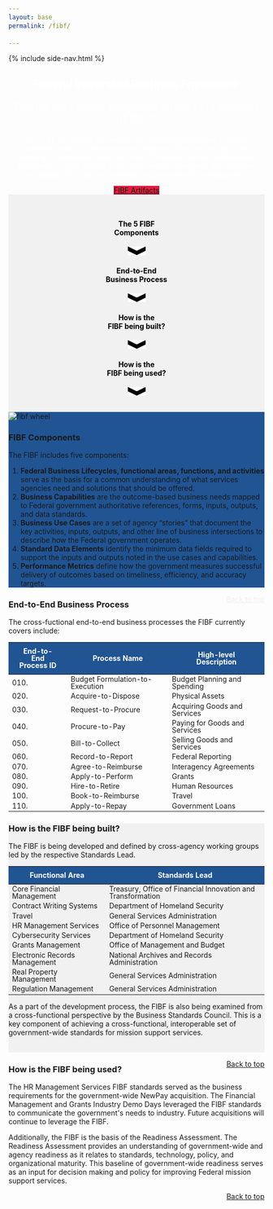 ```yaml
---
layout: base
permalink: /fibf/

---
```


<div class="usa-overlay"></div>
<div class="page-wrapper chiller-theme toggled">
  {% include side-nav.html %}
  <main class="page-content">
<section>
    <div class="usa-hero clearfix " style="background-image: url('{{ site.baseurl }}/assets/images/homepage-update-image-2.png');background-repeat:no-repeat">
        <div class="grid-container">
            <div class="usa-width-whole hero-content">
                <center>
                <h1 style="color:white">Federal Integrated Business Framework</h1>
                <p style="color:#ffffff;font-size:20px;">What is the Federal Integrated Business Framework (FIBF)?</p>
                <p style="color:white">The FIBF is a model that enables the Federal government to better coordinate and document common business needs across agencies, focusing on outcomes, data, and cross-functional end-to-end business processes. It is the essential first step towards standards that will drive economies of scale and leverage the government’s buying power. </p>
                <a class="usa-button usa-button-secondary " href="#" style="background-color:#e31c3d">FIBF Artifacts</a>
                </center>
            </div>
        </div>
    </div>
</section>
<section class="usa-section" style="background-color: #f1f1f1; padding-top:30px;padding-bottom:15px">
    <div class="grid-container">
        <div class="grid-row">
            <div class="tablet:grid-col ">
                <center> <a class="hvr-sink" href="#fibf-components" style="text-decoration:none;"><h4 style="color:black">The 5 FIBF<br>Components</h4>
                    <center><p><img src="../assets/images/project-icons/arrow-down.png" alt="The 5 FIBF Components" style="width:35px;"></p></center> </a></center>
            </div>
            <div class="tablet:grid-col border-x ">
                <center><a class=" hvr-sink" href="#end-to-end-business-table" style="text-decoration:none;"><h4 style="color:black">End-to-End<br>Business Process</h4>
                    <center><p><img  src="../assets/images/project-icons/arrow-down.png" alt="End-to-End Business Process" style="width:35px;"></p></center></a></center>
            </div>
            <div class="tablet:grid-col border-x  ">
            <center><a class="hvr-sink" class="grow " href="#fibf-table" style="text-decoration:none;"><h4 style="color:black">How is the<br>FIBF being built?</h4>
                <center><p><img  src="../assets/images/project-icons/arrow-down.png" alt="How is the FIBF being built" style="width:35px;"></p></center></a></center>
        </div>
            <div class="tablet:grid-col  ">
                <center><a class="hvr-sink" class="grow " href="#fibf-being-used" style="text-decoration:none;"><h4 style="color:black">How is the<br>FIBF being used?</h4>
                    <center><p><img  src="../assets/images/project-icons/arrow-down.png" alt="How is the FIBF being used" style="width:35px;"></p></center></a></center>
            </div>
        </div>
    </div>
</section>



<section class="usa-section usa-graphic_list " style="background-color: #205493;" id="fibf-components">
    <div class="grid-container">
        <div class="grid-row grid-gap">
            <div class="tablet:grid-col">
                <img src="{{site.baseurl}}/assets/images/fibf/fibf.plain.png" class="fibf-wheel" alt="fibf wheel">
            </div>
            <div class="tablet:grid-col text-base-lightest">
                <h3 >FIBF Components</h3>
                <p >The FIBF includes five components:</p>
                <ol >
                    <li><b>Federal Business Lifecycles, functional areas, functions, and activities</b> serve as the basis for a common understanding of what services agencies need and solutions that should be offered.</li>
                    <li><b>Business Capabilities</b> are the outcome-based business needs mapped to Federal government authoritative references, forms, inputs, outputs, and data standards.</li>
                    <li><b>Business Use Cases</b> are a set of agency “stories” that document the key activities, inputs, outputs, and other line of business intersections to describe how the Federal government operates.</li>
                    <li><b>Standard Data Elements</b>  identify the minimum data fields required to support the inputs and outputs noted in the use cases and capabilities.</li>
                    <li><b>Performance Metrics</b> define how the government measures successful delivery of outcomes based on timeliness, efficiency, and accuracy targets.</li>
                </ol>
                <p class="text-base-lightest"><a style="float: right;color: #f0f0f0; "  href="#top">Back to top</a></p>
            </div>

</div>
    </div>

</section>


<section class="usa-section usa-graphic_list" id="end-to-end-business-table">
    <div class="usa-grid">
        <div class="grid-container font-sans-sm">
            <h3 class="text-primary">End-to-End Business Process</h3>
            <p>The cross-fuctional end-to-end business processes the FIBF currently covers include:</p>
            <table class="usa-table " style="line-height: 1; width: 100%;" aria-label="End to End Process">
<!--                <caption>End to End Process</caption>-->
                <thead >
                <tr >
                    <th  scope="col">End-to-End <br>Process ID</th>
                    <th  scope="col">Process Name</th>
                    <th  scope="col">High-level Description</th>
                </tr>
                </thead>
                <tbody>
                <tr><td>010.</td><td>Budget Formulation-to-Execution</td><td>Budget Planning and Spending</td></tr>

  <tr><td>020.</td><td>Acquire-to-Dispose</td><td>Physical Assets</td></tr>

  <tr><td>030.</td><td>Request-to-Procure</td><td>Acquiring Goods and Services</td></tr>

 <tr><td>040.</td><td>Procure-to-Pay</td><td>Paying for Goods and Services</td></tr>

  <tr><td>050.</td><td>Bill-to-Collect</td><td>Selling Goods and Services</td></tr>

 <tr><td>060.</td><td>Record-to-Report</td><td>Federal Reporting</td></tr>

   <tr><td>070.</td><td>Agree-to-Reimburse</td><td>Interagency Agreements</td></tr>

   <tr><td>080.</td><td>Apply-to-Perform</td><td>Grants</td></tr>

   <tr><td>090.</td><td>Hire-to-Retire</td><td>Human Resources</td></tr>

 <tr><td>100.</td><td>Book-to-Reimburse</td><td>Travel</td></tr>

 <tr><td>110.</td><td>Apply-to-Repay</td><td>Government Loans</td></tr>
                </tbody>
            </table>
        </div>

  </div>

</section>

<section class="usa-section usa-graphic_list " style="background-color: #f1f1f1;" id="fibf-table">
    <div class="usa-grid">
        <div class="grid-container font-sans-sm">
            <h3 class="text-primary">How is the FIBF being built?</h3>
            <p>The FIBF is being developed and defined by cross-agency working groups led by the respective Standards Lead.</p>
            <table class="usa-table " style="line-height: 1; width: 100%;" aria-label="Standards Lead">
<!--                <caption>Standards Lead</caption>-->
                <thead>
                <tr>
                    <th scope="col">Functional Area</th>
                    <th scope="col">Standards Lead</th>
                </tr>
                </thead>
                <tbody>
                <tr><td>Core Financial Management</td><td>Treasury, Office of Financial Innovation and Transformation</td></tr>

 <tr><td>Contract Writing Systems</td><td>Department of Homeland Security</td></tr>

 <tr><td>Travel</td><td>General Services Administration</td></tr>

<tr><td>HR Management Services</td><td>Office of Personnel Management</td></tr>

 <tr><td>Cybersecurity Services</td><td>Department of Homeland Security</td></tr>

  <tr><td>Grants Management</td><td>Office of Management and Budget</td></tr>

 <tr><td>Electronic Records Management</td><td>National Archives and Records Administration</td></tr>

 <tr><td>Real Property Management</td><td>General Services Administration</td></tr>

<tr><td>Regulation Management</td><td>General Services Administration</td></tr>
                </tbody>
            </table>


 <p>As a part of the development process, the FIBF is also being examined from a cross-functional perspective by the Business Standards Council. This is a key component of achieving a cross-functional, interoperable set of government-wide standards for mission support services.</p> <br>

 </div>
        <p ><a class="text-primary" style="float: right; "  href="#top">Back to top</a></p>
    </div>

</section>


<section class="usa-section usa-graphic_list" id="fibf-being-used">
    <div class="usa-grid">
        <div class="grid-container font-sans-sm">
            <h3 class="text-primary">How is the FIBF being used?</h3>
            <p>The HR Management Services FIBF standards served as the business requirements for the government-wide NewPay acquisition. The Financial Management and Grants Industry Demo Days leveraged the FIBF standards to communicate the government's needs to industry. Future acquisitions will continue to leverage the FIBF.</p>
            <p>Additionally, the FIBF is the basis of the Readiness Assessment. The Readiness Assessment provides an understanding of government-wide and agency readiness as it relates to standards, technology, policy, and organizational maturity. This baseline of government-wide readiness serves as an input for decision making and policy for improving Federal mission support services.</p>
        </div>
        <p ><a class="text-primary" style="float: right; "  href="#top">Back to top</a></p>
    </div>
</section>
</main>
</div>


<style>
    .usa-table thead th, .usa-prose > table thead th, .usa-table thead td, .usa-prose > table thead td {
    background-color: #205493;
    color: white;
    padding: 10px 20px;
}
</style>